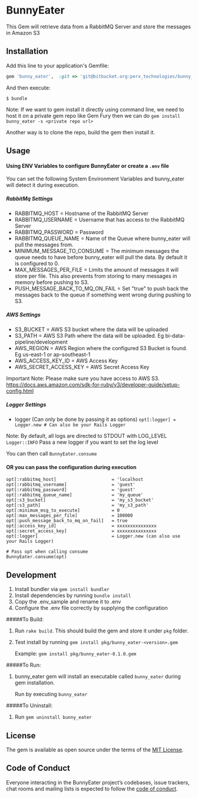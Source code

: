 # BunnyEater

This Gem will retrieve data from a RabbitMQ Server and store the messages in Amazon S3

## Installation

Add this line to your application's Gemfile:

```ruby
gem 'bunny_eater',  :git => 'git@bitbucket.org:perx_technologies/bunny_eater.git', :branch => 'master'
```

And then execute:

    $ bundle
    
Note: If we want to gem install it directly using command line, we need to host it on a private gem repo like Gem Fury
      then we can do `gem install bunny_eater -s <private repo url>`
      
Another way is to clone the repo, build the gem then install it.

## Usage

#### Using ENV Variables to configure BunnyEater or create a `.env` file

You can set the following System Environment Variables and bunny_eater will detect it during execution.

##### RabbitMq Settings
- RABBITMQ_HOST = Hostname of the RabbitMQ Server 
- RABBITMQ_USERNAME = Username that has access to the RabbitMQ Server
- RABBITMQ_PASSWORD = Password
- RABBITMQ_QUEUE_NAME = Name of the Queue where bunny_eater will pull the messages from.
- MINIMUM_MESSAGE_TO_CONSUME = The minimum messages the queue needs to have before bunny_eater will pull the data. By default it is configured to 0.
- MAX_MESSAGES_PER_FILE = Limits the amount of messages it will store per file. This also prevents from storing to many messages in memory before pushing to S3.
- PUSH_MESSAGE_BACK_TO_MQ_ON_FAIL = Set "true" to push back the messages back to the queue if something went wrong during pushing to S3.
  
##### AWS Settings
- S3_BUCKET = AWS S3 bucket where the data will be uploaded
- S3_PATH = AWS S3 Path where the data will be uploaded. Eg bi-data-pipeline/development
- AWS_REGION = AWS Region where the configured S3 Bucket is found. Eg us-east-1 or ap-southeast-1
- AWS_ACCESS_KEY_ID = AWS Access Key
- AWS_SECRET_ACCESS_KEY = AWS Secret Access Key

Important Note: Please make sure you have access to AWS S3.
https://docs.aws.amazon.com/sdk-for-ruby/v3/developer-guide/setup-config.html

##### Logger Settings
- logger (Can only be done by passing it as options) `opt[:logger] = Logger.new # Can also be your Rails Logger` 

Note: By default, all logs are directed to STDOUT with LOG_LEVEL `Logger::INFO`
      Pass a new logger if you want to set the log level

You can then call `BunnyEater.consume`


#### OR you can pass the configuration during execution
 
```
opt[:rabbitmq_host]                     = 'localhost
opt[:rabbitmq_username]                 = 'guest'
opt[:rabbitmq_password]                 = 'guest'
opt[:rabbitmq_queue_name]               = 'my_queue'
opt[:s3_bucket]                         = 'my_s3_bucket'
opt[:s3_path]                           = 'my_s3_path'
opt[:minimum_msg_to_execute]            = 0
opt[:max_messages_per_file]             = 100000
opt[:push_message_back_to_mq_on_fail]   = true
opt[:access_key_id]                     = xxxxxxxxxxxxxxx
opt[:secret_access_key]                 = xxxxxxxxxxxxxxx
opt[:logger]                            = Logger.new (can also use your Rails Logger)

# Pass opt when calling consume
BunnyEater.consume(opt)
```

## Development

1. Install bundler via `gem install bundler`
2. Install dependencies by running `bundle install`
3. Copy the .env_sample and rename it to .env
4. Configure the .env file correctly by supplying the configuration


#####To Build:
1. Run `rake build`. This should build the gem and store it under `pkg` folder.
2. Test install by running `gem install pkg/bunny_eater-<version>.gem`
   
   Example: `gem install pkg/bunny_eater-0.1.0.gem`
   
#####To Run:
1. bunny_eater gem will install an executable called `bunny_eater` during gem installation.
   
   Run by executing `bunny_eater`
   
#####To Uninstall:
1. Run `gem uninstall bunny_eater`

## License

The gem is available as open source under the terms of the [MIT License](https://opensource.org/licenses/MIT).

## Code of Conduct

Everyone interacting in the BunnyEater project’s codebases, issue trackers, chat rooms and mailing lists is expected to follow the [code of conduct](https://github.com/[USERNAME]/bunny_eater/blob/master/CODE_OF_CONDUCT.md).
